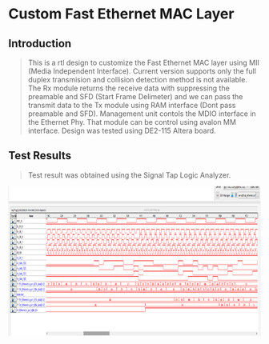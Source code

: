 # Custom Fast Ethernet MAC Layer 
## Introduction
> This is a rtl design to customize the Fast Ethernet MAC layer using MII (Media Independent Interface). Current version supports only the full duplex transmision and collision detection method is not available. The Rx module returns the receive data with suppressing the preamable and SFD (Start Frame Delimeter) and we can pass the transmit data to the Tx module using RAM interface (Dont pass preamable and SFD). Management unit contols the MDIO interface in the Ethernet Phy. That module can be control using avalon MM interface.
> Design was tested using DE2-115 Altera board.

## Test Results
> Test result was obtained using the Signal Tap Logic Analyzer.

<img src="https://github.com/SandaruJayawardana/custom-fast-ethernet-mac-layer/blob/main/ethernet_mac_results.png" alt="alt text" width="800" height="300">
